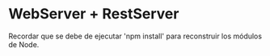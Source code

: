 # WebServer + RestServer

Recordar que se debe de ejecutar 'npm install' para reconstruir los módulos de Node.